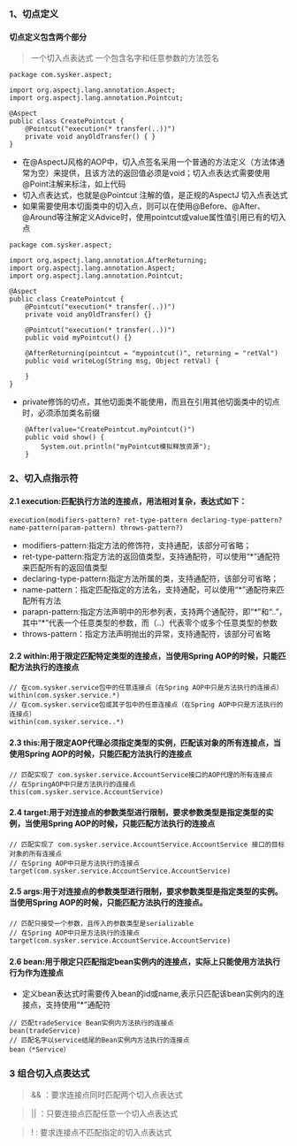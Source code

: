 ### 1、切点定义

#### 切点定义包含两个部分

> 一个切入点表达式
> 一个包含名字和任意参数的方法签名

```
package com.sysker.aspect;

import org.aspectj.lang.annotation.Aspect;
import org.aspectj.lang.annotation.Pointcut;

@Aspect
public class CreatePointcut {
    @Pointcut("execution(* transfer(..))")
    private void anyOldTransfer() { }
}

```
- 在@AspectJ风格的AOP中，切入点签名采用一个普通的方法定义（方法体通常为空）来提供，且该方法的返回值必须是void；切入点表达式需要使用@Point注解来标注，如上代码
- 切入点表达式，也就是@Pointcut 注解的值，是正规的AspectJ 切入点表达式
- 如果需要使用本切面类中的切入点，则可以在使用@Before、@After、@Around等注解定义Advice时，使用pointcut或value属性值引用已有的切入点
```
package com.sysker.aspect;

import org.aspectj.lang.annotation.AfterReturning;
import org.aspectj.lang.annotation.Aspect;
import org.aspectj.lang.annotation.Pointcut;

@Aspect
public class CreatePointcut {
    @Pointcut("execution(* transfer(..))")
    private void anyOldTransfer() {}
    
    @Pointcut("execution(* transfer(..))")
    public void myPointcut() {}

    @AfterReturning(pointcut = "mypointcut()", returning = "retVal")
    public void writeLog(String msg, Object retVal) {

    }
}

```

- private修饰的切点，其他切面类不能使用，而且在引用其他切面类中的切点时，必须添加类名前缀

```
    @After(value="CreatePointcut.myPointcut()")
    public void show() {
        System.out.println("myPointcut模拟释放资源");
    }
```

### 2、切入点指示符

#### 2.1 execution:匹配执行方法的连接点，用法相对复杂，表达式如下：
```
execution(modifiers-pattern? ret-type-pattern declaring-type-pattern? name-pattern(param-pattern) throws-pattern?)
```
- modifiers-pattern:指定方法的修饰符，支持通配，该部分可省略；
- ret-type-pattern:指定方法的返回值类型，支持通配符，可以使用“*”通配符来匹配所有的返回值类型
- declaring-type-pattern:指定方法所属的类，支持通配符，该部分可省略；
- name-pattern：指定匹配指定的方法名，支持通配，可以使用“*”通配符来匹配所有方法
- parapn-pattern:指定方法声明中的形参列表，支持两个通配符，即“\*”和“..”，其中“\*”代表一个任意类型的参数，而（..）代表零个或多个任意类型的参数
- throws-pattern：指定方法声明抛出的异常，支持通配符，该部分可省略



#### 2.2 within:用于限定匹配特定类型的连接点，当使用Spring AOP的时候，只能匹配方法执行的连接点

```
// 在com.sysker.service包中的任意连接点（在Spring AOP中只是方法执行的连接点）
within(com.sysker.service.*)
// 在com.sysker.service包或其子包中的任意连接点（在Spring AOP中只是方法执行的连接点）
within(com.sysker.service..*)
```

#### 2.3 this:用于限定AOP代理必须指定类型的实例，匹配该对象的所有连接点，当使用Spring AOP的时候，只能匹配方法执行的连接点

```
// 匹配实现了 com.sysker.service.AccountService接口的AOP代理的所有连接点
// 在SpringAOP中只是方法执行的连接点
this(com.sysker.service.AccountService)
```

#### 2.4 target:用于对连接点的参数类型进行限制，要求参数类型是指定类型的实例，当使用Spring AOP的时候，只能匹配方法执行的连接点

```
// 匹配实现了 com.sysker.service.AccountService.AccountService 接口的目标对象的所有连接点
// 在Spring AOP中只是方法执行的连接点
target(com.sysker.service.AccountService.AccountService)
```

#### 2.5 args:用于对连接点的参数类型进行限制，要求参数类型是指定类型的实例。当使用Spring AOP的时候，只能匹配方法执行的连接点。
```
// 匹配只接受一个参数，且传入的参数类型是serializable
// 在Spring AOP中只是方法执行的连接点
target(com.sysker.service.AccountService.AccountService)
```

#### 2.6 bean:用于限定只匹配指定bean实例内的连接点，实际上只能使用方法执行行为作为连接点
- 定义bean表达式时需要传入bean的id或name,表示只匹配该bean实例内的连接点，支持使用“*”通配符

```
// 匹配tradeService Bean实例内方法执行的连接点
bean(tradeService)
// 匹配名字以service结尾的Bean实例内方法执行的连接点
bean（*Service）
```

### 3 组合切入点表达式

> && ：要求连接点同时匹配两个切入点表达式

> || ：只要连接点匹配任意一个切入点表达式

> ! : 要求连接点不匹配指定的切入点表达式